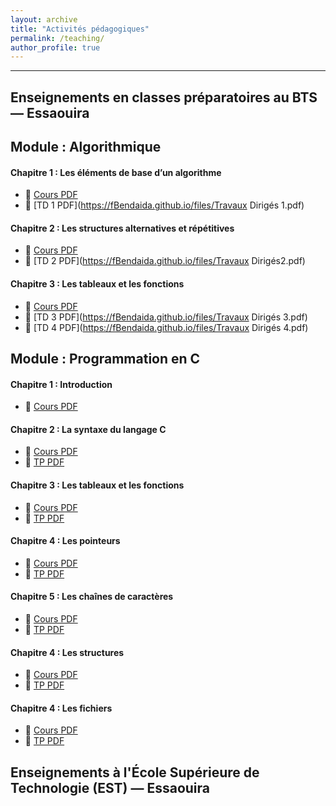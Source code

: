 ```yaml
---
layout: archive
title: "Activités pédagogiques"
permalink: /teaching/
author_profile: true
---
```




----------
##  Enseignements en classes préparatoires au BTS — Essaouira
## Module : Algorithmique
#### Chapitre 1 : Les éléments de base d’un algorithme
- 📄 [Cours PDF](https://fBendaida.github.io/files/algo1.pdf)
- 📄 [TD 1 PDF](https://fBendaida.github.io/files/Travaux Dirigés 1.pdf)

#### Chapitre 2 : Les structures alternatives et répétitives
- 📄 [Cours PDF](https://fBendaida.github.io/files/algo2.pdf)
- 📄 [TD 2 PDF](https://fBendaida.github.io/files/Travaux Dirigés2.pdf)
  
#### Chapitre 3 : Les tableaux et les fonctions
- 📄 [Cours PDF](https://fBendaida.github.io/files/algo3.pdf)
- 📄 [TD 3 PDF](https://fBendaida.github.io/files/Travaux Dirigés 3.pdf)
- 📄 [TD 4 PDF](https://fBendaida.github.io/files/Travaux Dirigés 4.pdf)

## Module : Programmation en C
#### Chapitre 1 : Introduction
- 📄 [Cours PDF](https://fBendaida.github.io/files/c1.pdf)

#### Chapitre 2 : La syntaxe du langage C
- 📄 [Cours PDF](https://fBendaida.github.io/files/c2.pdf)
- 📄 [TP PDF](https://fBendaida.github.io/files/TP3.pdf)

#### Chapitre 3 : Les tableaux et les fonctions
- 📄 [Cours PDF](https://fBendaida.github.io/files/c3.pdf)
- 📄 [TP PDF](https://fBendaida.github.io/files/TP5.pdf)

#### Chapitre 4 : Les pointeurs
- 📄 [Cours PDF](https://fBendaida.github.io/files/c4.pdf)
- 📄 [TP PDF](https://fBendaida.github.io/files/TP6.pdf)

#### Chapitre 5 : Les chaînes de caractères
- 📄 [Cours PDF](https://fBendaida.github.io/files/c5.pdf)
- 📄 [TP PDF](https://fBendaida.github.io/files/TP7.pdf)

#### Chapitre 4 : Les structures
- 📄 [Cours PDF](https://fBendaida.github.io/files/c6.pdf)
- 📄 [TP PDF](https://fBendaida.github.io/files/TP8.pdf)

#### Chapitre 4 : Les fichiers
- 📄 [Cours PDF](https://fBendaida.github.io/files/c7.pdf)
- 📄 [TP PDF](https://fBendaida.github.io/files/TP9.pdf)


## Enseignements à l'École Supérieure de Technologie (EST) — Essaouira
